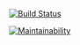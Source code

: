 [![Build Status](https://travis-ci.org/Kross97/project-lvl1-s508.svg?branch=master)](https://travis-ci.org/Kross97/project-lvl1-s508)

[![Maintainability](https://api.codeclimate.com/v1/badges/743fc87d7da33668091d/maintainability)](https://codeclimate.com/github/Kross97/frontend-project-lvl2/maintainability)

